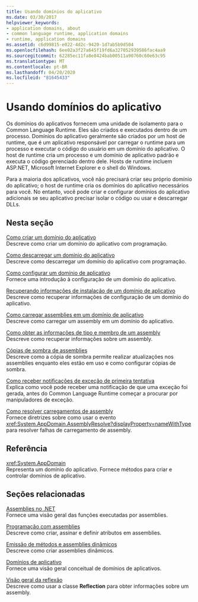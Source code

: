 ```yaml
---
title: Usando domínios do aplicativo
ms.date: 03/30/2017
helpviewer_keywords:
- application domains, about
- common language runtime, application domains
- runtime, application domains
ms.assetid: c6d99815-e022-4d2c-9420-1d7ab5b9d504
ms.openlocfilehash: 6ee02a3f27a645f19fd6a327052939586fac4aa9
ms.sourcegitcommit: 62285ec11fa8e8424bab00511a90760c60e63c95
ms.translationtype: MT
ms.contentlocale: pt-BR
ms.lasthandoff: 04/20/2020
ms.locfileid: "81645433"
---
```

# <a name="using-application-domains"></a>Usando domínios do aplicativo

Os domínios do aplicativos fornecem uma unidade de isolamento para o Common Language Runtime. Eles são criados e executados dentro de um processo. Domínios do aplicativo geralmente são criados por um host de runtime, que é um aplicativo responsável por carregar o runtime para um processo e executar o código do usuário em um domínio do aplicativo. O host de runtime cria um processo e um domínio de aplicativo padrão e executa o código gerenciado dentro dele. Hosts de runtime incluem ASP.NET, Microsoft Internet Explorer e o shell do Windows.  
  
Para a maioria dos aplicativos, você não precisará criar seu próprio domínio do aplicativo; o host de runtime cria os domínios do aplicativo necessários para você. No entanto, você pode criar e configurar domínios do aplicativo adicionais se seu aplicativo precisar isolar o código ou usar e descarregar DLLs.  
  
## <a name="in-this-section"></a>Nesta seção  

[Como criar um domínio do aplicativo](how-to-create-an-application-domain.md)  
Descreve como criar um domínio do aplicativo com programação.  
  
[Como descarregar um domínio do aplicativo](how-to-unload-an-application-domain.md)  
Descreve como descarregar um domínio do aplicativo com programação.  
  
[Como configurar um domínio de aplicativo](how-to-configure-an-application-domain.md)  
Fornece uma introdução à configuração de um domínio do aplicativo.  
  
[Recuperando informações de instalação de um domínio de aplicativo](retrieve-setup-information.md)  
Descreve como recuperar informações de configuração de um domínio do aplicativo.  
  
[Como carregar assemblies em um domínio de aplicativo](how-to-load-assemblies-into-an-application-domain.md)  
Descreve como carregar um assembly em um domínio do aplicativo.  
  
[Como obter as informações de tipo e membro de um assembly](../reflection-and-codedom/get-type-member-information.md)  
Descreve como recuperar informações sobre um assembly.  
  
[Cópias de sombra de assemblies](shadow-copy-assemblies.md)  
Descreve como a cópia de sombra permite realizar atualizações nos assemblies enquanto eles estão em uso e como configurar cópias de sombra.  
  
[Como receber notificações de exceção de primeira tentativa](how-to-receive-first-chance-exception-notifications.md)  
Explica como você pode receber uma notificação de que uma exceção foi gerada, antes do Common Language Runtime começar a procurar por manipuladores de exceção.  
  
[Como resolver carregamentos de assembly](../../standard/assembly/resolve-loads.md)  
Fornece diretrizes sobre como usar o evento <xref:System.AppDomain.AssemblyResolve?displayProperty=nameWithType> para resolver falhas de carregamento de assembly.  
  
## <a name="reference"></a>Referência  

<xref:System.AppDomain>  
Representa um domínio do aplicativo. Fornece métodos para criar e controlar domínios de aplicativo.  
  
## <a name="related-sections"></a>Seções relacionadas  
[Assemblies no .NET](../../standard/assembly/index.md)  
Fornece uma visão geral das funções executadas por assemblies.  
  
[Programação com assemblies](../../standard/assembly/index.md)  
Descreve como criar, assinar e definir atributos em assemblies.  
  
[Emissão de métodos e assemblies dinâmicos](../reflection-and-codedom/emitting-dynamic-methods-and-assemblies.md)  
Descreve como criar assemblies dinâmicos.  
  
[Domínios de aplicativo](application-domains.md)  
Fornece uma visão geral conceitual de domínios de aplicativos.  
  
[Visão geral da reflexão](../reflection-and-codedom/reflection.md)  
Descreve como usar a classe **Reflection** para obter informações sobre um assembly.
